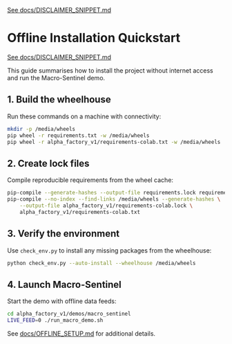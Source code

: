 [See docs/DISCLAIMER_SNIPPET.md](../docs/DISCLAIMER_SNIPPET.md)

# Offline Installation Quickstart

[See docs/DISCLAIMER_SNIPPET.md](../docs/DISCLAIMER_SNIPPET.md)

This guide summarises how to install the project without internet access and run the Macro-Sentinel demo.

## 1. Build the wheelhouse
Run these commands on a machine with connectivity:

```bash
mkdir -p /media/wheels
pip wheel -r requirements.txt -w /media/wheels
pip wheel -r alpha_factory_v1/requirements-colab.txt -w /media/wheels
```

## 2. Create lock files
Compile reproducible requirements from the wheel cache:

```bash
pip-compile --generate-hashes --output-file requirements.lock requirements.txt
pip-compile --no-index --find-links /media/wheels --generate-hashes \
    --output-file alpha_factory_v1/requirements-colab.lock \
    alpha_factory_v1/requirements-colab.txt
```

## 3. Verify the environment
Use `check_env.py` to install any missing packages from the wheelhouse:

```bash
python check_env.py --auto-install --wheelhouse /media/wheels
```

## 4. Launch Macro-Sentinel
Start the demo with offline data feeds:

```bash
cd alpha_factory_v1/demos/macro_sentinel
LIVE_FEED=0 ./run_macro_demo.sh
```

See [docs/OFFLINE_SETUP.md](OFFLINE_SETUP.md) for additional details.

